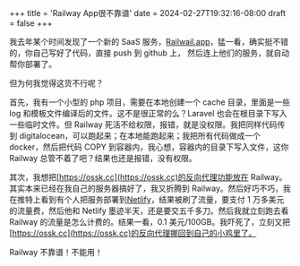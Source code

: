 +++
title = 'Railway App很不靠谱'
date = 2024-02-27T19:32:16-08:00
draft = false
+++

我去年某个时间发现了一个新的 SaaS 服务，[Railwail.app](https://railway.app)，猛一看，确实挺不错的，你自己写好了代码，直接 push 到 github 上， 然后连上他们的服务，就自动帮你部署了。

但为何我觉得这货不行呢？

首先，我有一个小型的 php 项目，需要在本地创建一个 cache 目录，里面是一些 log 和模板文件编译后的文件。这不是很正常的么？Laravel 也会在根目录下写入一些临时文件。但 Railway 死活不给权限，报错，就是没权限。我把同样代码传到 digitalocean，可以跑起来；在本地能跑起来；我把所有代码做成一个 docker，然后把代码 COPY 到容器内，我心想，容器内的目录下写入文件，这你 Railway 总管不着了吧？结果也还是报错，没有权限。

其次，我想把[https://ossk.cc](https://ossk.cc)的反向代理功能放在 Railway。其实本来已经在我自己的服务器搞好了，我又折腾到 Railway。然后好巧不巧，我在推特上看到有个人把服务部署到[Netlify](https://netlify.com)，结果被刷了流量，要支付 1 万多美元的流量费，然后他和 Netlify 墨迹半天，还是要交五千多刀。然后我就立刻跑去看 Railway 的流量是怎么计费的。结果一看，0.1 美元/100GB。我吓死了，立刻又把[https://ossk.cc](https://ossk.cc)的反向代理挪回到自己的小鸡里了。

Railway 不靠谱！不能用！
